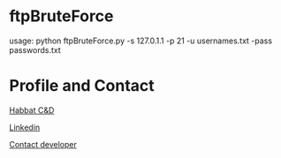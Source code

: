 # ftpBruteForce


usage:  python ftpBruteForce.py -s 127.0.1.1 -p 21 -u usernames.txt -pass passwords.txt


# Profile and Contact

[Habbat C&D](https://www.habbat.ch)

[Linkedin](https://www.linkedin.com/in/habbat-mohamed-41233428/)

[Contact developer](mohamed@habbat.ch)
